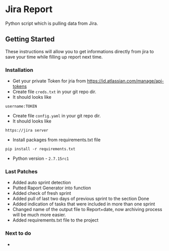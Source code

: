 # Jira Report

Python script which is pulling data from Jira.

## Getting Started

These instructions will allow you to get informations directly from jira to save your time while filling up report next time.

### Installation

* Get your private Token for jria from https://id.atlassian.com/manage/api-tokens
* Create file ``creds.txt`` in your git repo dir.
* It should looks like 
```
username:TOKEN
```
* Create file ``config.yaml`` in your git repo dir.
* It should looks like
```
https://jira server
```
* Install packages from requirements.txt file
```
pip install -r requirements.txt 
```
* Python version - ``2.7.15rc1``

### Last Patches

* Added auto sprint detection
* Putted Raport Generator into function
* Added check of fresh sprint
* Added pull of last two days of previous sprint to the section Done
* Added indication of tasks that were included in more than one sprint
* Changed name of the output file to Report+date, now archiving process will be much more easier.
* Added requirements.txt file to the project

### Next to do

* 
